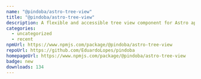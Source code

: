 ```yaml
---
name: "@pindoba/astro-tree-view"
title: "@pindoba/astro-tree-view"
description: A flexible and accessible tree view component for Astro applications.
categories:
  - uncategorized
  - recent
npmUrl: https://www.npmjs.com/package/@pindoba/astro-tree-view
repoUrl: https://github.com/EduardoLopes/pindoba
homepageUrl: https://www.npmjs.com/package/@pindoba/astro-tree-view
badge: new
downloads: 134
---
```

